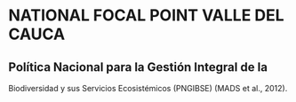 # NATIONAL FOCAL POINT VALLE DEL CAUCA

## Política Nacional para la Gestión Integral de la
Biodiversidad y sus Servicios Ecosistémicos (PNGIBSE)
(MADS et al., 2012).